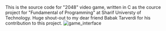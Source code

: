 This is the source code for "2048" video game, written in C as the cource project for "Fundamental of Programming" at Sharif Universty of Technology.
Huge shout-out to my dear friend Babak Tarverdi for his contribution to this project.
![game_interface](https://github.com/user-attachments/assets/5ab64ad9-b329-4873-bf36-70bec7c98b10)
